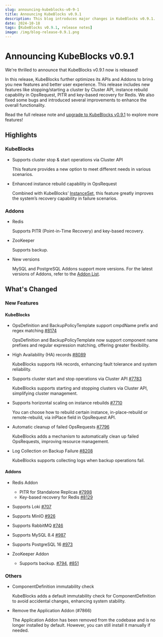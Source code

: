 ```yaml
---
slug: announcing-kubeblocks-v0-9-1
title: Announcing KubeBlocks v0.9.1
description: This blog introduces major changes in KubeBlocks v0.9.1.
date: 2024-10-18
tags: [KubeBlocks v0.9.1, release notes]
image: /img/blog-release-0.9.1.png
---
```


# Announcing KubeBlocks v0.9.1

We're thrilled to announce that KubeBlocks v0.9.1 now is released!

In this release, KubeBlocks further optimizes its APIs and Addons to bring you new features and better user experience. This release includes new features like stopping/starting a cluster by Cluster API, instance rebuild capability in OpsRequest, PITR and key-based recovery for Redis. We also fixed some bugs and introduced several improvements to enhance the overall functionality.

Read the full release note and [upgrade to KubeBlocks v0.9.1](https://kubeblocks.io/docs/preview/user_docs/upgrade/upgrade-with-kbcli/upgrade-kubeblocks-to-0.9.1) to explore more features!

## Highlights

### KubeBlocks

- Supports cluster stop & start operations via Cluster API

   This feature provides a new option to meet different needs in various scenarios.

- Enhanced instance rebuild capability in OpsRequest

   Combined with KubeBlocks’ [InstanceSet](https://kubeblocks.io/blog/instanceset-introduction), this feature greatly improves the system’s recovery capability in failure scenarios.

### Addons

- Redis
  
   Supports PITR (Point-in-Time Recovery) and key-based recovery.

- ZooKeeper

   Supports backup.

- New versions

   MySQL and PostgreSQL Addons support more versions. For the latest versions of Addons, refer to the [Addon List](https://github.com/apecloud/kubeblocks-addons?tab=readme-ov-file#supported-add-ons).

## What's Changed

### New Features

#### KubeBlocks

- OpsDefinition and BackupPolicyTemplate support cmpdName prefix and regex matching [#8174](https://github.com/apecloud/kubeblocks/pull/8174)

   OpsDefinition and BackupPolicyTemplate now support component name prefixes and regular expression matching, offering greater flexibility.

- High Availability (HA) records [#8089](https://github.com/apecloud/kubeblocks/pull/8089)

   KubeBlocks supports HA records, enhancing fault tolerance and system reliability.

- Supports cluster start and stop operations via Cluster API [#7783](https://github.com/apecloud/kubeblocks/pull/7783)

   KubeBlocks supports starting and stopping clusters via Cluster API, simplifying cluster management.

- Supports horizontal scaling on instance rebuilds  [#7710](https://github.com/apecloud/kubeblocks/pull/7710)

   You can choose how to rebuild certain instance, in-place-rebuild or remote-rebuild, via inPlace field in OpsRequest API.

- Automatic cleanup of failed OpsRequests [#7796](https://github.com/apecloud/kubeblocks/pull/7796)

   KubeBlocks adds a mechanism to automatically clean up failed OpsRequests, improving resource management.

- Log Collection on Backup Failure [#8208](https://github.com/apecloud/kubeblocks/pull/8208)

   KubeBlocks supports collecting logs when backup operations fail.

#### Addons

- Redis Addon
  - PITR for Standalone Replicas [#7998](https://github.com/apecloud/kubeblocks/pull/7998)
  - Key-based recovery for Redis [#8129](https://github.com/apecloud/kubeblocks/pull/8129)
- Supports Loki [#707](https://github.com/apecloud/kubeblocks-addons/pull/707)
- Supports MinIO [#926](https://github.com/apecloud/kubeblocks-addons/pull/926)
- Supports RabbitMQ [#746](https://github.com/apecloud/kubeblocks-addons/pull/746)
- Supports MySQL 8.4 [#987](https://github.com/apecloud/kubeblocks-addons/pull/987)
- Supports PostgreSQL 16 [#973](https://github.com/apecloud/kubeblocks-addons/pull/973)
- ZooKeeper Addon

   - Supports backup. [#794](https://github.com/apecloud/kubeblocks-addons/pull/794), [#851](https://github.com/apecloud/kubeblocks-addons/pull/851)

### Others

- ComponentDefinition immutability check

   KubeBlocks adds a default immutability check for ComponentDefinition to avoid accidental changes, enhancing system stability.

- Remove the Application Addon (#7866)

   The Application Addon has been removed from the codebase and is no longer installed by default. However, you can still install it manually if needed.
